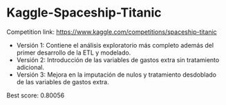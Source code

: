 # Kaggle-Spaceship-Titanic

Competition link: https://www.kaggle.com/competitions/spaceship-titanic

- Versión 1: Contiene el análisis exploratorio más completo además del primer desarrollo de la ETL y modelado.
- Versión 2: Introducción de las variables de gastos extra sin tratamiento adicional.
- Versión 3: Mejora en la imputación de nulos y tratamiento desdoblado de las variables de gastos extra.

Best score: 0.80056

